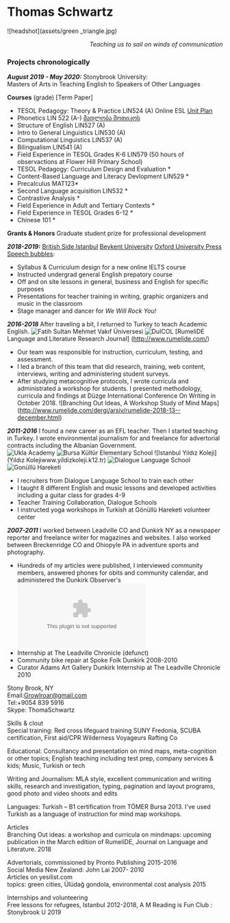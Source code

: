 # Thomas Schwartz
![headshot](assets/green _triangle.jpg)
<p align="right"><i> Teaching us to sail on winds of communication </i></p>

### Projects chronologically    
**_August 2019 - May 2020:_** Stonybrook University:  
Masters of Arts in Teaching English to Speakers of Other Languages  

  
**Courses** (grade) [Term Paper]
* TESOL Pedagogy: Theory & Practice LIN524 (A) Online ESL [Unit Plan](kwarks/unit_plan.docx.docx)
* Phonetics LIN 522 (A-) [მადლობა შოთიკოს](kwarks/Georgian_Pratt_Anaysis.pdf) 
* Structure of English LIN527 (A)
* Intro to General Linguistics LIN530 (A)
* Computational Linguistics LIN537 (A)
* Bilingualism LIN541 (A)
* Field Experience in TESOL Grades K-6 LIN579 (50 hours of observactions at Flower  Hill Primary School) 
* TESOL Pedagogy: Curriculum Design and Evaluation *
* Content-Based Language and Literacy Devlopment LIN529 *
* Precalculus MAT123*
* Second Language acquisition LIN532 *
* Contrastive Analysis *
* Field Experience in Adult and Tertiary Contexts *
* Field Experience in TESOL Grades 6-12 *
* Chinese 101 *

**Grants & Honors**
Graduate student prize for professional development  

**_2018-2019:_** [British Side Istanbul](https://britishside.com/ "British Side Istanbul") [Beykent University](https://www.beykent.edu.tr/aday/kayit-kabul/yabanci-dil-hazirlik "Beykent University") [Oxford University Press](https://global.oup.com/?cc=tr "Oxford University Press") [Speech bubbles](speechbubbles.org "Speech bubbles"):
* Syllabus & Curriculum design for a new online IELTS course 
* Instructed undergrad general English prepatory course 
* Off and on site lessons in general, business and English for specific purposes
* Presentations for teacher training in writing, graphic organizers and music in the classroom
* Stage manager and dancer for _We Will Rock You!_


**_2016-2018_** After traveling a bit, I returned to Turkey to teach Academic English. ![Fatih Sultan Mehmet Vakıf Üniversesi](http://prep.fsm.edu.tr/) ![DuICOL](https://www.duzce.edu.tr/13963-duyurus-duzce-university-international-conference-on-language-duicol-writing) [RumeliDE Language and Literature Research Journal] (http://www.rumelide.com/)
* Our team was responsible for instruction, curriculum, testing, and assessment.
* I led a branch of this team that did research, training, web content, interviews, writing and administering student surveys.
* After studying metacognitive protocols, I wrote curricula and administrated a workshop for students. I presented methodology, curricula and findings at Düzge International Conference On Writing in  October 2018. ![Branching Out Ideas, A Workshop Study of Mind Maps] (http://www.rumelide.com/dergi/arsiv/rumelide-2018-13--december.html)  

**_2011-2016_** I found a new career as an EFL teacher. Then I started teaching in Turkey. I wrote environmental journalism for and freelance for advertorial contracts including the Albanian Government.    
![Ukla Academy](https://www.ukla.com.tr/english/) ![Bursa Kültür Elementary School](http://www.niluferkulturkoleji.com/) ![Istanbul Yıldız Koleji](Yıldız Kolejiwww.yildizkoleji.k12.tr) ![Dialogue Language School](https://www.dialogue.com.tr/) ![Gonüllü Hareketi](http://www.gonulluhareketi.org/)
* I recruiters from Dialogue Language School to train each other
* I taught 8 different English and music lessons and developed activities including a guitar class for grades 4-9
* Teacher Training Collaboration, Dialogue Schools
* I instructed yoga workshops in Turkish at Gönüllü Hareketi volunteer center 

**_2007-2011_** I worked between Leadville CO and Dunkirk NY as a newspaper reporter and freelance writer for magazines and websites. I also worked between Breckenridge CO and Ohiopyle PA in adventure sports and photography.
* Hundreds of my articles were published, I interviewed community members, answered phones for obits and community calendar, and administered the Dunkirk Observer's ![website](observertoday.com) 
* Internship at The Leadville Chronicle (defunct) 
* Community bike repair at Spoke Folk Dunkirk 2008-2010
* Curator Adams Art Gallery Dunkirk Internship at The Leadville Chronicle 2010

Stony Brook, NY  
Email:Growlroar@gmail.com  
Tel:+9054 839 5916  
	Skype: ThomaSchwartz  
   
Skills & clout  
Special training: Red cross lifeguard training SUNY Fredonia, SCUBA certification, First aid/CPR Wilderness Voyageurs Rafting Co

Educational: Consultancy and presentation on mind maps, meta-cognition or other topics; English teaching including test prep, company services & kids; Music, Turkish or tech

Writing and Journalism: MLA style, excellent communication and writing skills, research and investigation, typing, pagination and layout programs, good photo and video shoots and edits 

Languages: Turkish – B1 certification from TÖMER Bursa 2013. I've used Turkish as a language of instruction for mind map workshops.

Articles  
Branching Out ideas: a workshop and curricula on mindmaps: upcoming publication in the March edition of RumeliDE, Journal on Language and Literature.	        2018

Advertorials, commissioned by Pronto Publishing		           2015-2016  
Social Media New Zealand: John Lai                            2007- 2010  
Articles on yesilist.com  
topics: green cities, Ülüdağ gondola, environmental cost analysis           2015 

Internships and volunteering  
Free lessons for refugees, Istanbul 2012-2018, A M
Reading is Fun Club : Stonybrook U 2019
